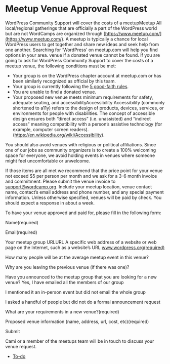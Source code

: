 # Meetup Venue Approval Request

WordPress Community Support will cover the costs of a meetupMeetup All local/regional gatherings that are officially a part of the WordPress world but are not WordCamps are organized through [https://www.meetup.com/](https://www.meetup.com/). A meetup is typically a chance for local WordPress users to get together and share new ideas and seek help from one another. Searching for ‘WordPress’ on meetup.com will help you find options in your area. venue if a donated venue cannot be found. If you are going to ask for WordPress Community Support to cover the costs of a meetup venue, the following conditions must be met:

*   Your group is on the WordPress chapter account at meetup.com or has been similarly recognized as official by this team.
*   Your group is currently following the [5 good-faith rules](https://make.wordpress.org/community/handbook/meetup-organizer/meetup-program-basics/#the-five-good-faith-rules).
*   You are unable to find a donated venue.
*   Your proposed new venue meets minimum requirements for safety, adequate seating, and accessibilityAccessibility Accessibility (commonly shortened to a11y) refers to the design of products, devices, services, or environments for people with disabilities. The concept of accessible design ensures both “direct access” (i.e. unassisted) and “indirect access” meaning compatibility with a person’s assistive technology (for example, computer screen readers). (https://en.wikipedia.org/wiki/Accessibility).

You should also avoid venues with religious or political affiliations. Since one of our jobs as community organizers is to create a 100% welcoming space for everyone, we avoid holding events in venues where someone might feel uncomfortable or unwelcome.

If those items are all met we recommend that the price point for your venue not exceed $5 per person per month and we ask for a 3-6 month invoice and commitment. Please submit the venue invoice to support@wordcamp.org. Include your meetup location, venue contact name, contact’s email address and phone number, and any special payment information. Unless otherwise specified, venues will be paid by check. You should expect a response in about a week.

To have your venue approved and paid for, please fill in the following form:  

Name(required) 

Email(required) 

Your meetup group URLURL A specific web address of a website or web page on the Internet, such as a website’s URL www.wordpress.org(required) 

How many people will be at the average meetup event in this venue? 

Why are you leaving the previous venue (if there was one)?

Have you announced to the meetup group that you are looking for a new venue?  Yes, I have emailed all the members of our group

 I mentioned it an in-person event but did not email the whole group

 I asked a handful of people but did not do a formal announcement request

What are your requirements in a new venue?(required)

Proposed venue information (name, address, url, cost, etc)(required)

Submit 

Cami or a member of the meetups team will be in touch to discuss your venue request.

*   [To-do](# "To-do")
